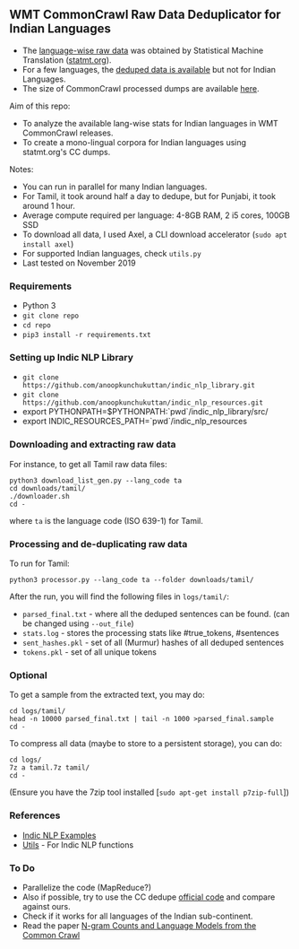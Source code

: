 ## WMT CommonCrawl Raw Data Deduplicator for Indian Languages

- The [language-wise raw data](http://data.statmt.org/ngrams/raw/) was obtained by Statistical Machine Translation ([statmt.org](https://statmt.org)).
- For a few languages, the [deduped data is available](http://statmt.org/ngrams/deduped/) but not for Indian Languages.
- The size of CommonCrawl processed dumps are available [here](http://statmt.org/ngrams/pages/raw-data.html).

Aim of this repo:
- To analyze the available lang-wise stats for Indian languages in WMT CommonCrawl releases.
- To create a mono-lingual corpora for Indian languages using statmt.org's CC dumps.

Notes:
- You can run in parallel for many Indian languages.
- For Tamil, it took around half a day to dedupe, but for Punjabi, it took around 1 hour.
- Average compute required per language: 4-8GB RAM, 2 i5 cores, 100GB SSD
- To download all data, I used Axel, a CLI download accelerator (`sudo apt install axel`)
- For supported Indian languages, check `utils.py`
- Last tested on November 2019

### Requirements
- Python 3
- `git clone repo`
- `cd repo`
- `pip3 install -r requirements.txt`

### Setting up Indic NLP Library
- `git clone https://github.com/anoopkunchukuttan/indic_nlp_library.git`
- `git clone https://github.com/anoopkunchukuttan/indic_nlp_resources.git`
- export PYTHONPATH=$PYTHONPATH:\`pwd\`/indic_nlp_library/src/
- export INDIC_RESOURCES_PATH=\`pwd\`/indic_nlp_resources

### Downloading and extracting raw data

For instance, to get all Tamil raw data files:
```
python3 download_list_gen.py --lang_code ta
cd downloads/tamil/
./downloader.sh
cd -
```
where `ta` is the language code (ISO 639-1) for Tamil.

### Processing and de-duplicating raw data

To run for Tamil:
```
python3 processor.py --lang_code ta --folder downloads/tamil/
```

After the run, you will find the following files in `logs/tamil/`:
- `parsed_final.txt` - where all the deduped sentences can be found. (can be changed using `--out_file`)
- `stats.log` - stores the processing stats like #true_tokens, #sentences
- `sent_hashes.pkl` - set of all (Murmur) hashes of all deduped sentences
- `tokens.pkl` - set of all unique tokens

### Optional

To get a sample from the extracted text, you may do:
```
cd logs/tamil/
head -n 10000 parsed_final.txt | tail -n 1000 >parsed_final.sample
cd -
```

To compress all data (maybe to store to a persistent storage), you can do:
```
cd logs/
7z a tamil.7z tamil/
cd -
```
(Ensure you have the 7zip tool installed [`sudo apt-get install p7zip-full`])

### References
- [Indic NLP Examples](https://github.com/anoopkunchukuttan/indic_nlp_library/blob/master/contrib/indic_scraper_project_sample.ipynb)
- [Utils](https://github.com/divkakwani/indian-corpora/blob/master/corpora/utils.py) - For Indic NLP functions

### To Do
- Parallelize the code (MapReduce?)
- Also if possible, try to use the CC dedupe [official code](https://github.com/kpu/preprocess/blob/master/preprocess/commoncrawl_dedupe_main.cc) and compare against ours.
- Check if it works for all languages of the Indian sub-continent.
- Read the paper [N-gram Counts and Language Models from the Common Crawl](http://statmt.org/ngrams/BuckEtAl_LREC2014_CommonCrawlLM.pdf)